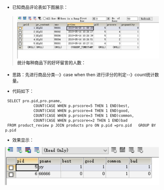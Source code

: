 * 已知商品评论表如下图展示：

> #### ![](/assets/c1.png)**统计每种商品下的好坏留言的人数：**

* 思路：先进行商品分类--》case when then 进行评分的判定--》count统计数量。

* 代码如下：

```
 SELECT pro.pid,pro.pname, 
             COUNT(CASE WHEN p.prscore=5 THEN 1 END)best, 
             COUNT(CASE WHEN p.prscore=4 THEN 1 END)good,
             COUNT(CASE WHEN p.prscore=3 THEN 1 END)common, 
             COUNT(CASE WHEN p.prscore<=2 THEN 1 END)bad 
 FROM product_review p JOIN products pro ON p.pid =pro.pid   GROUP BY p.pid
```

* 效果显示：

![](/assets/c2.png)

